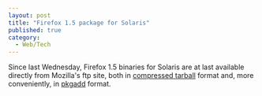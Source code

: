 ```yaml
---
layout: post
title: "Firefox 1.5 package for Solaris"
published: true
category:
  - Web/Tech
---
```

<p>Since last Wednesday, Firefox 1.5 binaries  for Solaris are at last available directly from Mozilla's ftp site, both in <a href="http://ftp.mozilla.org/pub/mozilla.org/firefox/releases/1.5/contrib/solaris_tar_ball/">compressed tarball</a> format and, more conveniently, in <a href="http://ftp.mozilla.org/pub/mozilla.org/firefox/releases/1.5/contrib/solaris_pkgadd/">pkgadd</a> format.</p>

